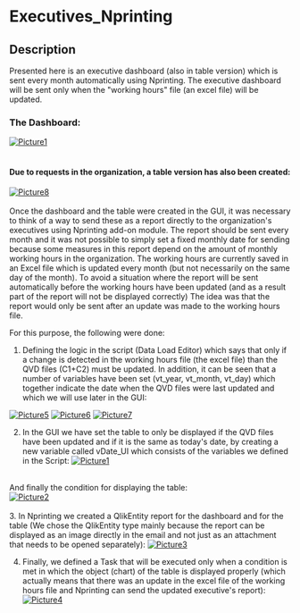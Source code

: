# Executives_Nprinting

<h2>Description</h2>
Presented here is an executive dashboard (also in table version) which is sent every month automatically using Nprinting. 
The executive dashboard will be sent only when the "working hours" file (an excel file) will be updated.

<br />
<h3>The Dashboard:</h3>

<a href="https://ibb.co/M5fjML2"><img src="https://i.ibb.co/Yd6QbkT/Dashboard.png" alt="Picture1" border="0"></a><br />
<br />
<h4>Due to requests in the organization, a table version has also been created:</h4>

<a href="https://ibb.co/xgYdmPX"><img src="https://i.ibb.co/1M1gL3Z/Picture1.png" alt="Picture8" border="0"></a><br />
<br />
Once the dashboard and the table were created in the GUI, it was necessary to think of a way to send these as a report directly to the organization's executives using Nprinting add-on module. The report should be sent every month and it was not possible to simply set a fixed monthly date for sending because some measures in this report depend on the amount of monthly working hours in the organization.
The working hours are currently saved in an Excel file which is updated every month (but not necessarily on the same day of the month). 
To avoid a situation where the report will be sent automatically before the working hours have been updated (and as a result part of the report will not be displayed correctly) The idea was that the report would only be sent after an update was made to the working hours file.

For this purpose, the following were done:

1. Defining the logic in the script (Data Load Editor) which says that only if a change is    detected in the working hours file (the excel file) than the QVD files      (C1+C2) must be updated. In addition, it can be seen that a number of variables have been set (vt_year, vt_month, vt_day) which together indicate the date when the    QVD files were last updated and which we will use later in the GUI:

<a href="https://ibb.co/vmHZv3K"><img src="https://i.ibb.co/cgvYcdR/Picture5.png" alt="Picture5" border="0"></a>
<a href="https://ibb.co/vmHZv3K"><img src="https://i.ibb.co/GRqq9Mj/Picture6.png" alt="Picture6" border="0"></a>
<a href="https://ibb.co/vmHZv3K"><img src="https://i.ibb.co/0CMg879/Picture7.png" alt="Picture7" border="0"></a>

2. In the GUI we have set the table to only be displayed if the QVD files have been updated and
if it is the same as today's date, by creating a new variable called vDate_UI which consists of the variables we defined in the Script:
<a href="https://ibb.co/vmHZv3K"><img src="https://i.ibb.co/SmMXk6Z/Picture1.png" alt="Picture1" border="0"></a>
<br />
And finally the condition for displaying the table:
<br />
<a href="https://ibb.co/vmHZv3K"><img src="https://i.ibb.co/c83G6s4/Picture2.png" alt="Picture2" border="0"></a>
<br />
<br />
3. In Nprinting we created a QlikEntity report for the dashboard and for the table (We chose the QlikEntity type mainly because the report can be displayed as an image directly in the email and not just as an attachment that needs to be opened separately):
<a href="https://ibb.co/vmHZv3K"><img src="https://i.ibb.co/5MMFJFR/Picture3.png" alt="Picture3" border="0"></a>

4. Finally, we defined a Task that will be executed only when a condition is met in which the object (chart) of the table is displayed properly 
(which actually means that there was an update in the excel file of the working hours file and Nprinting can send the updated executive's report):
<a href="https://ibb.co/vmHZv3K"><img src="https://i.ibb.co/HqBRCjc/Picture4.png" alt="Picture4" border="0"></a>

<!--
 ```diff
- text in red
+ text in green
! text in orange
# text in gray
@@ text in purple (and bold)@@
```
--!>
